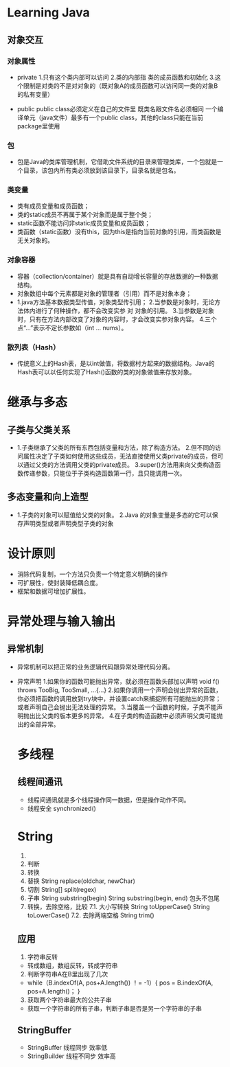 # Learning Java
## 对象交互
### 对象属性
- private
1.只有这个类内部可以访问
2.类的内部指 类的成员函数和初始化
3.这个限制是对类的不是对对象的（既对象A的成员函数可以访问同一类的对象B的私有变量）

- public
  public class必须定义在自己的文件里 既类名跟文件名必须相同
  一个编译单元（java文件）最多有一个public class，其他的class只能在当前package里使用
### 包
- 包是Java的类库管理机制，它借助文件系统的目录来管理类库，一个包就是一个目录，该包内所有类必须放到该目录下，目录名就是包名。

### 类变量
- 类有成员变量和成员函数；
- 类的static成员不再属于某个对象而是属于整个类；
- static函数不能访问非static成员变量和成员函数；
- 类函数（static函数）没有this，因为this是指向当前对象的引用，而类函数是无关对象的。

### 对象容器
- 容器（collection/container）就是具有自动增长容量的存放数据的一种数据结构。
- 对象数组中每个元素都是对象的管理者（引用）而不是对象本身；
- 1.java方法基本数据类型传值，对象类型传引用；
  2.当参数是对象时，无论方法体内进行了何种操作，都不会改变实参 对 对象的引用。
  3.当参数是对象时，只有在方法内部改变了对象的内容时，才会改变实参对象内容。
  4.三个点“...”表示不定长参数如（int ... nums）。
### 散列表（Hash）
- 传统意义上的Hash表，是以int做值，将数据村方起来的数据结构。Java的Hash表可以以任何实现了Hash()函数的类的对象做值来存放对象。

# 继承与多态
## 子类与父类关系
- 1.子类继承了父类的所有东西包括变量和方法，除了构造方法。
  2.但不同的访问属性决定了子类如何使用这些成员，无法直接使用父类private的成员，但可以通过父类的方法调用父类的private成员。
  3.super()方法用来向父类构造函数传递参数，只能位于子类构造函数第一行，且只能调用一次。
## 多态变量和向上造型
- 1.子类的对象可以赋值给父类的对象。
  2.Java 的对象变量是多态的它可以保存声明类型或者声明类型子类的对象

# 设计原则
- 消除代码复制，一个方法只负责一个特定意义明确的操作
- 可扩展性，使封装降低耦合度。
- 框架和数据可增加扩展性。

# 异常处理与输入输出
## 异常机制
- 异常机制可以把正常的业务逻辑代码跟异常处理代码分离。
- 异常声明
  1.如果你的函数可能抛出异常，就必须在函数头部加以声明
  void f() throws TooBig, TooSmall, ...{...}
  2.如果你调用一个声明会抛出异常的函数，你必须把函数的调用放到try块中，并设置catch来捕捉所有可能抛出的异常；或者声明自己会抛出无法处理的异常。
  3.当覆盖一个函数的时候，子类不能声明抛出比父类的版本更多的异常。
  4.在子类的构造函数中必须声明父类可能抛出的全部异常。

  # 多线程
  ## 线程间通讯
  - 线程间通讯就是多个线程操作同一数据，但是操作动作不同。
  - 线程安全 synchronized()

  # String
  1. 
  2. 判断
  3. 转换
  4. 替换
    String replace(oldchar, newChar)
  5. 切割
    String[] split(regex)
  6. 子串
    String substring(begin)
    String substring(begin, end) 包头不包尾
  7. 转换，去除空格，比较
    7.1. 大小写转换
    String toUpperCase()
    String toLowerCase()
    7.2. 去除两端空格
    String trim()
  ## 应用
  1. 字符串反转
  - 转成数组，数组反转，转成字符串
  2. 判断字符串A在B里出现了几次
  - while（B.indexOf(A, pos+A.length()) ！= -1）{
    pos = B.indexOf(A, pos+A.length()；
  }
  3. 获取两个字符串最大的公共子串
  - 获取一个字符串的所有子串，判断子串是否是另一个字符串的子串
  ## StringBuffer 
  - StringBuffer 线程同步 效率低
  - StringBuilder 线程不同步 效率高